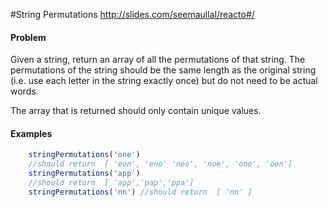 #String Permutations
http://slides.com/seemaullal/reacto#/

#### Problem ####
Given a string, return an array of all the permutations of that string. The permutations of the string should be the same length as the original string (i.e. use each letter in the string exactly once) but do not need to be actual words. 

The array that is returned should only contain unique values. 

#### Examples ####
```javascript
    stringPermutations('one') 
    //should return  [ 'eon', 'eno' 'neo', 'noe', 'one', 'oen']
    stringPermutations('app') 
    //should return  [ 'app','pap','ppa']
    stringPermutations('nn') //should return  [ 'nn' ]
```


